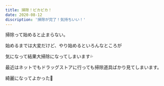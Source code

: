 ```yaml
---
title: 掃除！ピカピカ！
date: 2020-08-12
discription: '掃除が完了！気持ちいい！'
---
```


掃除って始めると止まらない。

始めるまでは大変だけど、やり始めるといろんなところが

気になって結果大掃除になってしまいます💦

最近はネットでもドラッグストアに行っても掃除道具ばかり見てしまいます。

綺麗になってよかった🌟